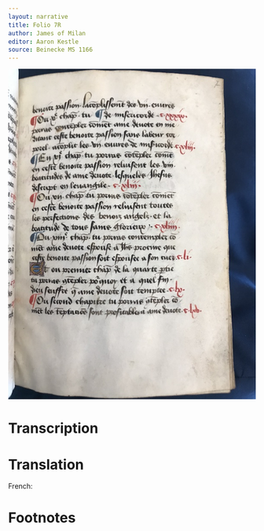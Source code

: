 ```yaml
---
layout: narrative
title: Folio 7R
author: James of Milan
editor: Aaron Kestle
source: Beinecke MS 1166
---
```


![Beinecke MS 1166 Folio 7R](https://raw.githubusercontent.com/oldfrenchtexts/L-aiguillon-d-amour-divine/master/assets/7R.jpg)

# Transcription



# Translation

French: 

# Footnotes

